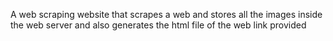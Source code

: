 A web scraping website that scrapes a web and stores all the images inside the web server and also generates the html file of the web link provided
